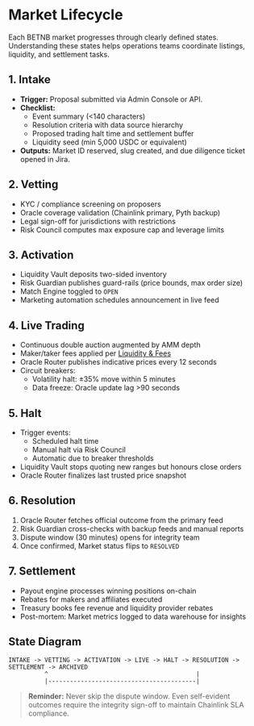 # Market Lifecycle

Each BETNB market progresses through clearly defined states. Understanding these states helps operations teams coordinate listings, liquidity, and settlement tasks.

## 1. Intake

- **Trigger:** Proposal submitted via Admin Console or API.
- **Checklist:**
  - Event summary (<140 characters)
  - Resolution criteria with data source hierarchy
  - Proposed trading halt time and settlement buffer
  - Liquidity seed (min 5,000 USDC or equivalent)
- **Outputs:** Market ID reserved, slug created, and due diligence ticket opened in Jira.

## 2. Vetting

- KYC / compliance screening on proposers
- Oracle coverage validation (Chainlink primary, Pyth backup)
- Legal sign-off for jurisdictions with restrictions
- Risk Council computes max exposure cap and leverage limits

## 3. Activation

- Liquidity Vault deposits two-sided inventory
- Risk Guardian publishes guard-rails (price bounds, max order size)
- Match Engine toggled to `OPEN`
- Marketing automation schedules announcement in live feed

## 4. Live Trading

- Continuous double auction augmented by AMM depth
- Maker/taker fees applied per [Liquidity & Fees](../liquidity/pool-economics.md)
- Oracle Router publishes indicative prices every 12 seconds
- Circuit breakers:
  - Volatility halt: ±35% move within 5 minutes
  - Data freeze: Oracle update lag >90 seconds

## 5. Halt

- Trigger events:
  - Scheduled halt time
  - Manual halt via Risk Council
  - Automatic due to breaker thresholds
- Liquidity Vault stops quoting new ranges but honours close orders
- Oracle Router finalizes last trusted price snapshot

## 6. Resolution

1. Oracle Router fetches official outcome from the primary feed
2. Risk Guardian cross-checks with backup feeds and manual reports
3. Dispute window (30 minutes) opens for integrity team
4. Once confirmed, Market status flips to `RESOLVED`

## 7. Settlement

- Payout engine processes winning positions on-chain
- Rebates for makers and affiliates executed
- Treasury books fee revenue and liquidity provider rebates
- Post-mortem: Market metrics logged to data warehouse for insights

## State Diagram

```
INTAKE -> VETTING -> ACTIVATION -> LIVE -> HALT -> RESOLUTION -> SETTLEMENT -> ARCHIVED
          ^                                         |
          |-----------------------------------------|
```

> **Reminder:** Never skip the dispute window. Even self-evident outcomes require the integrity sign-off to maintain Chainlink SLA compliance.
